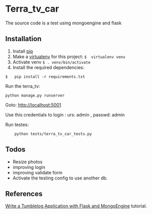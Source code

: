 Terra_tv_car
=================

The source code is a test using mongoengine and flask


Installation
------------

1. Install [pip](http://www.pip-installer.org/en/latest/installing.html)
2. Make a [virtualenv](http://docs.python-guide.org/en/latest/starting/install/osx/) for this project: 
``` $  virtualenv venv ```
3. Activate venv ```$ . venv/bin/activate ```
4. Install the required dependencies:
```
$   pip install -r requirements.txt
```
Run the terra_tv:

    python manage.py runserver

Goto: [http://localhost:5001](http://localhost:5001)

Use this credentials to login :
urs: admin , passwd: admin

Run testes:
````
    python tests/terra_tv_car_tests.py
````
Todos
------
* Resize photos
* improving login
* improving validate form
* Activate the testing config to use another db.


References
----------
[Write a Tumblelog Application with Flask and MongoEngine](http://docs.mongodb.org/manual/tutorial/write-a-tumblelog-application-with-flask-mongoengine/)
tutorial.

